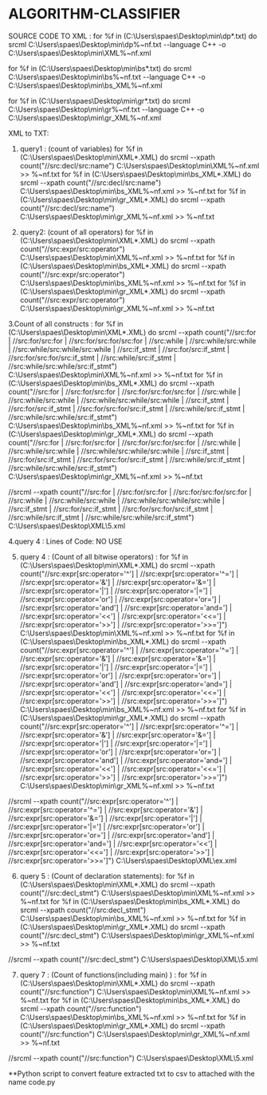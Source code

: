 # ALGORITHM-CLASSIFIER

SOURCE CODE TO XML : 
for %f in (C:\Users\spaes\Desktop\min\dp\*.txt) do srcml C:\Users\spaes\Desktop\min\dp\%~nf.txt --language C++ -o C:\Users\spaes\Desktop\min\XML\%~nf.xml

for %f in (C:\Users\spaes\Desktop\min\bs\*.txt) do srcml C:\Users\spaes\Desktop\min\bs\%~nf.txt --language C++ -o C:\Users\spaes\Desktop\min\bs_XML\%~nf.xml

for %f in (C:\Users\spaes\Desktop\min\gr\*.txt) do srcml C:\Users\spaes\Desktop\min\gr\%~nf.txt --language C++ -o C:\Users\spaes\Desktop\min\gr_XML\%~nf.xml


XML to TXT:
1. query1 : (count of variables)
for %f in (C:\Users\spaes\Desktop\min\XML\*.XML) do srcml --xpath count("//src:decl/src:name") C:\Users\spaes\Desktop\min\XML\%~nf.xml >> %~nf.txt
for %f in (C:\Users\spaes\Desktop\min\bs_XML\*.XML) do srcml --xpath count("//src:decl/src:name") C:\Users\spaes\Desktop\min\bs_XML\%~nf.xml >> %~nf.txt
for %f in (C:\Users\spaes\Desktop\min\gr_XML\*.XML) do srcml --xpath count("//src:decl/src:name") C:\Users\spaes\Desktop\min\gr_XML\%~nf.xml >> %~nf.txt


2. query2: (count of all operators)
for %f in (C:\Users\spaes\Desktop\min\XML\*.XML) do srcml --xpath count("//src:expr/src:operator") C:\Users\spaes\Desktop\min\XML\%~nf.xml >> %~nf.txt
for %f in (C:\Users\spaes\Desktop\min\bs_XML\*.XML) do srcml --xpath count("//src:expr/src:operator") C:\Users\spaes\Desktop\min\bs_XML\%~nf.xml >> %~nf.txt
for %f in (C:\Users\spaes\Desktop\min\gr_XML\*.XML) do srcml --xpath count("//src:expr/src:operator") C:\Users\spaes\Desktop\min\gr_XML\%~nf.xml >> %~nf.txt



3.Count of all constructs :
for %f in (C:\Users\spaes\Desktop\min\XML\*.XML) do srcml --xpath count("//src:for | //src:for/src:for | //src:for/src:for/src:for | //src:while | //src:while/src:while | //src:while/src:while/src:while | //src:if_stmt | //src:for/src:if_stmt | //src:for/src:for/src:if_stmt | //src:while/src:if_stmt | //src:while/src:while/src:if_stmt") C:\Users\spaes\Desktop\min\XML\%~nf.xml >> %~nf.txt
for %f in (C:\Users\spaes\Desktop\min\bs_XML\*.XML) do srcml --xpath count("//src:for | //src:for/src:for | //src:for/src:for/src:for | //src:while | //src:while/src:while | //src:while/src:while/src:while | //src:if_stmt | //src:for/src:if_stmt | //src:for/src:for/src:if_stmt | //src:while/src:if_stmt | //src:while/src:while/src:if_stmt") C:\Users\spaes\Desktop\min\bs_XML\%~nf.xml >> %~nf.txt
for %f in (C:\Users\spaes\Desktop\min\gr_XML\*.XML) do srcml --xpath count("//src:for | //src:for/src:for | //src:for/src:for/src:for | //src:while | //src:while/src:while | //src:while/src:while/src:while | //src:if_stmt | //src:for/src:if_stmt | //src:for/src:for/src:if_stmt | //src:while/src:if_stmt | //src:while/src:while/src:if_stmt") C:\Users\spaes\Desktop\min\gr_XML\%~nf.xml >> %~nf.txt

//srcml --xpath count("//src:for | //src:for/src:for | //src:for/src:for/src:for | //src:while | //src:while/src:while | //src:while/src:while/src:while | //src:if_stmt | //src:for/src:if_stmt | //src:for/src:for/src:if_stmt | //src:while/src:if_stmt | //src:while/src:while/src:if_stmt") C:\Users\spaes\Desktop\XML\5.xml

4.query 4 : Lines of Code:
NO USE

5. query 4 : (Count of all bitwise operators) :
for %f in (C:\Users\spaes\Desktop\min\XML\*.XML) do srcml --xpath count("//src:expr[src:operator='^'] | //src:expr[src:operator='^='] | //src:expr[src:operator='&'] | //src:expr[src:operator='&='] | //src:expr[src:operator='|'] | //src:expr[src:operator='|='] | //src:expr[src:operator='or'] | //src:expr[src:operator='or='] | //src:expr[src:operator='and'] | //src:expr[src:operator='and='] | //src:expr[src:operator='<<'] | //src:expr[src:operator='<<='] | //src:expr[src:operator='>>'] | //src:expr[src:operator='>>=']") C:\Users\spaes\Desktop\min\XML\%~nf.xml >> %~nf.txt
for %f in (C:\Users\spaes\Desktop\min\bs_XML\*.XML) do srcml --xpath count("//src:expr[src:operator='^'] | //src:expr[src:operator='^='] | //src:expr[src:operator='&'] | //src:expr[src:operator='&='] | //src:expr[src:operator='|'] | //src:expr[src:operator='|='] | //src:expr[src:operator='or'] | //src:expr[src:operator='or='] | //src:expr[src:operator='and'] | //src:expr[src:operator='and='] | //src:expr[src:operator='<<'] | //src:expr[src:operator='<<='] | //src:expr[src:operator='>>'] | //src:expr[src:operator='>>=']") C:\Users\spaes\Desktop\min\bs_XML\%~nf.xml >> %~nf.txt
for %f in (C:\Users\spaes\Desktop\min\gr_XML\*.XML) do srcml --xpath count("//src:expr[src:operator='^'] | //src:expr[src:operator='^='] | //src:expr[src:operator='&'] | //src:expr[src:operator='&='] | //src:expr[src:operator='|'] | //src:expr[src:operator='|='] | //src:expr[src:operator='or'] | //src:expr[src:operator='or='] | //src:expr[src:operator='and'] | //src:expr[src:operator='and='] | //src:expr[src:operator='<<'] | //src:expr[src:operator='<<='] | //src:expr[src:operator='>>'] | //src:expr[src:operator='>>=']") C:\Users\spaes\Desktop\min\gr_XML\%~nf.xml >> %~nf.txt

//srcml --xpath count("//src:expr[src:operator='^'] | //src:expr[src:operator='^='] | //src:expr[src:operator='&'] | //src:expr[src:operator='&='] | //src:expr[src:operator='|'] | //src:expr[src:operator='|='] | //src:expr[src:operator='or'] | //src:expr[src:operator='or='] | //src:expr[src:operator='and'] | //src:expr[src:operator='and='] | //src:expr[src:operator='<<'] | //src:expr[src:operator='<<='] | //src:expr[src:operator='>>'] | //src:expr[src:operator='>>=']") C:\Users\spaes\Desktop\XML\ex.xml

6. query 5 : (Count of declaration statements):
for %f in (C:\Users\spaes\Desktop\min\XML\*.XML) do srcml --xpath count("//src:decl_stmt") C:\Users\spaes\Desktop\min\XML\%~nf.xml >> %~nf.txt
for %f in (C:\Users\spaes\Desktop\min\bs_XML\*.XML) do srcml --xpath count("//src:decl_stmt") C:\Users\spaes\Desktop\min\bs_XML\%~nf.xml >> %~nf.txt
for %f in (C:\Users\spaes\Desktop\min\gr_XML\*.XML) do srcml --xpath count("//src:decl_stmt") C:\Users\spaes\Desktop\min\gr_XML\%~nf.xml >> %~nf.txt

//srcml --xpath count("//src:decl_stmt") C:\Users\spaes\Desktop\XML\5.xml

7. query 7 : (Count of functions(including main) ) :
for %f in (C:\Users\spaes\Desktop\min\XML\*.XML) do srcml --xpath count("//src:function") C:\Users\spaes\Desktop\min\XML\%~nf.xml >> %~nf.txt
for %f in (C:\Users\spaes\Desktop\min\bs_XML\*.XML) do srcml --xpath count("//src:function") C:\Users\spaes\Desktop\min\bs_XML\%~nf.xml >> %~nf.txt
for %f in (C:\Users\spaes\Desktop\min\gr_XML\*.XML) do srcml --xpath count("//src:function") C:\Users\spaes\Desktop\min\gr_XML\%~nf.xml >> %~nf.txt

//srcml --xpath count("//src:function") C:\Users\spaes\Desktop\XML\5.xml




**Python script to convert feature extracted txt to csv to attached with the name code.py
